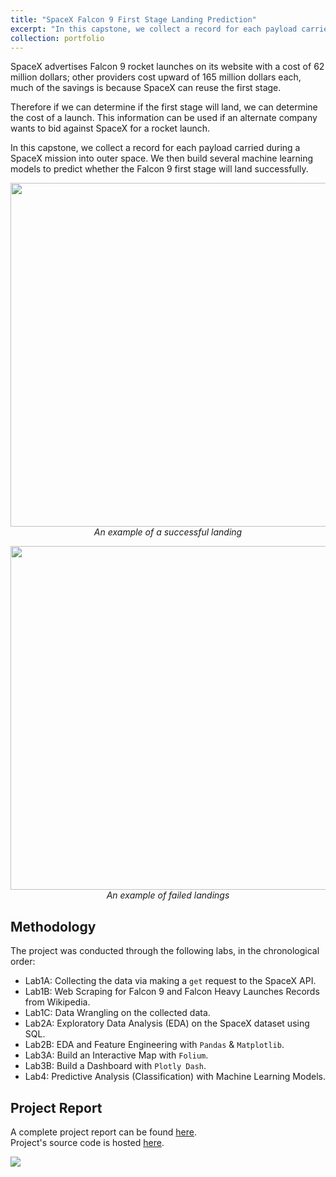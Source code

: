 ```yaml
---
title: "SpaceX Falcon 9 First Stage Landing Prediction"
excerpt: "In this capstone, we collect a record for each payload carried during a SpaceX mission into outer space. We then build several machine learning models to predict whether the Falcon 9 first stage will land successfully.<br/><img src='https://github.com/linhhoang-ex/SpaceX-Falcon9/blob/main/landing_1.gif' width='550'>"
collection: portfolio
---
```


SpaceX advertises Falcon 9 rocket launches on its website with a cost of 62 million dollars; other providers cost upward of 165 million dollars each, much of the savings is because SpaceX can reuse the first stage. 

Therefore if we can determine if the first stage will land, we can determine the cost of a launch. This information can be used if an alternate company wants to bid against SpaceX for a rocket launch.

In this capstone, we collect a record for each payload carried during a SpaceX mission into outer space. We then build several machine learning models to predict whether the Falcon 9 first stage will land successfully. 


<p align="center">
  <img src="https://github.com/linhhoang-ex/SpaceX-Falcon9/blob/main/landing_1.gif"  width="550"><br>
  <em>An example of a successful landing</em>
</p>

<p align="center">
  <img src="https://github.com/linhhoang-ex/SpaceX-Falcon9/blob/main/crash.gif"  width="550"><br>
  <em>An example of failed landings</em>
</p>


## Methodology
The project was conducted through the following labs, in the chronological order: 
* Lab1A: Collecting the data via making a `get` request to the SpaceX API.
* Lab1B: Web Scraping for Falcon 9 and Falcon Heavy Launches Records from Wikipedia.
* Lab1C: Data Wrangling on the collected data.
* Lab2A: Exploratory Data Analysis (EDA) on the SpaceX dataset using SQL. 
* Lab2B: EDA and Feature Engineering with `Pandas` & `Matplotlib`.
* Lab3A: Build an Interactive Map with `Folium`. 
* Lab3B: Build a Dashboard with `Plotly Dash`.
* Lab4: Predictive Analysis (Classification) with Machine Learning Models.


## Project Report
A complete project report can be found [here](https://github.com/linhhoang-ex/SpaceX-Falcon9/blob/main/ds-capstone-project-report.pdf). <br>
Project's source code is hosted [here](https://github.com/linhhoang-ex/SpaceX-Falcon9). 

![](https://github.com/linhhoang-ex/SpaceX-Falcon9/blob/main/project-report-coverpage.png)



